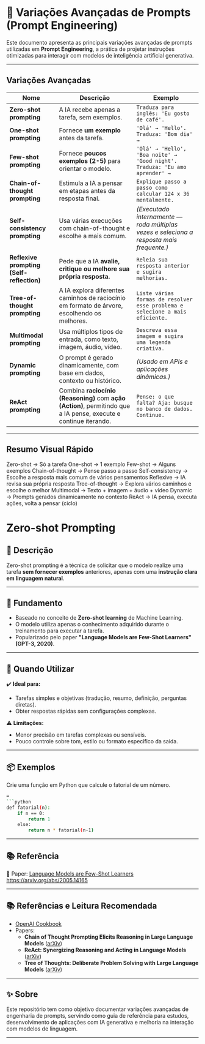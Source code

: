 # 🧠 Variações Avançadas de Prompts (Prompt Engineering)

Este documento apresenta as principais variações avançadas de prompts utilizadas em **Prompt Engineering**, a prática de projetar instruções otimizadas para interagir com modelos de inteligência artificial generativa.

---

## Variações Avançadas

| Nome                         | Descrição                                                                 | Exemplo                                                         |
|------------------------------|---------------------------------------------------------------------------|-----------------------------------------------------------------|
| **Zero-shot prompting**      | A IA recebe apenas a tarefa, sem exemplos.                               | `Traduza para inglês: 'Eu gosto de café'.`                     |
| **One-shot prompting**       | Fornece **um exemplo** antes da tarefa.                                  | `'Olá' → 'Hello'. Traduza: 'Bom dia' →`                        |
| **Few-shot prompting**       | Fornece **poucos exemplos (2-5)** para orientar o modelo.                | `'Olá' → 'Hello', 'Boa noite' → 'Good night'. Traduza: 'Eu amo aprender' →` |
| **Chain-of-thought prompting** | Estimula a IA a pensar em etapas antes da resposta final.               | `Explique passo a passo como calcular 124 x 36 mentalmente.`   |
| **Self-consistency prompting** | Usa várias execuções com chain-of-thought e escolhe a mais comum.       | *(Executado internamente — roda múltiplas vezes e seleciona a resposta mais frequente.)* |
| **Reflexive prompting (Self-reflection)** | Pede que a IA **avalie, critique ou melhore sua própria resposta.** | `Releia sua resposta anterior e sugira melhorias.`             |
| **Tree-of-thought prompting** | A IA explora diferentes caminhos de raciocínio em formato de árvore, escolhendo os melhores. | `Liste várias formas de resolver esse problema e selecione a mais eficiente.` |
| **Multimodal prompting**     | Usa múltiplos tipos de entrada, como texto, imagem, áudio, vídeo.        | `Descreva essa imagem e sugira uma legenda criativa.`          |
| **Dynamic prompting**        | O prompt é gerado dinamicamente, com base em dados, contexto ou histórico. | *(Usado em APIs e aplicações dinâmicas.)*                      |
| **ReAct prompting**          | Combina **raciocínio (Reasoning)** com **ação (Action)**, permitindo que a IA pense, execute e continue iterando. | `Pense: o que falta? Aja: busque no banco de dados. Continue.` |

---

## Resumo Visual Rápido

Zero-shot → Só a tarefa
One-shot → 1 exemplo
Few-shot → Alguns exemplos
Chain-of-thought → Pense passo a passo
Self-consistency → Escolhe a resposta mais comum de vários pensamentos
Reflexive → IA revisa sua própria resposta
Tree-of-thought → Explora vários caminhos e escolhe o melhor
Multimodal → Texto + imagem + áudio + vídeo
Dynamic → Prompts gerados dinamicamente no contexto
ReAct → IA pensa, executa ações, volta a pensar (ciclo)

# Zero-shot Prompting

## 📖 Descrição
Zero-shot prompting é a técnica de solicitar que o modelo realize uma tarefa **sem fornecer exemplos** anteriores, apenas com uma **instrução clara em linguagem natural**.

---

## 🔬 Fundamento
- Baseado no conceito de **Zero-shot learning** de Machine Learning.
- O modelo utiliza apenas o conhecimento adquirido durante o treinamento para executar a tarefa.
- Popularizado pelo paper **"Language Models are Few-Shot Learners" (GPT-3, 2020)**.

---

## 🚀 Quando Utilizar
✔️ **Ideal para:**
- Tarefas simples e objetivas (tradução, resumo, definição, perguntas diretas).
- Obter respostas rápidas sem configurações complexas.

⚠️ **Limitações:**
- Menor precisão em tarefas complexas ou sensíveis.
- Pouco controle sobre tom, estilo ou formato específico da saída.

---

## 📦 Exemplos
Crie uma função em Python que calcule o fatorial de um número.
```bash
➡️ 
```python
def fatorial(n):
    if n == 0:
        return 1
    else:
        return n * fatorial(n-1)

```
---

## 📚 Referência  
📄 Paper: [Language Models are Few-Shot Learners](https://arxiv.org/abs/2005.14165) https://arxiv.org/abs/2005.14165

---



## 📚 Referências e Leitura Recomendada

- [OpenAI Cookbook](https://github.com/openai/openai-cookbook)
- Papers:
  - **Chain of Thought Prompting Elicits Reasoning in Large Language Models** ([arXiv](https://arxiv.org/abs/2201.11903))
  - **ReAct: Synergizing Reasoning and Acting in Language Models** ([arXiv](https://arxiv.org/abs/2210.03629))
  - **Tree of Thoughts: Deliberate Problem Solving with Large Language Models** ([arXiv](https://arxiv.org/abs/2305.10601))

---

## ✨ Sobre

Este repositório tem como objetivo documentar variações avançadas de engenharia de prompts, servindo como guia de referência para estudos, desenvolvimento de aplicações com IA generativa e melhoria na interação com modelos de linguagem.

---